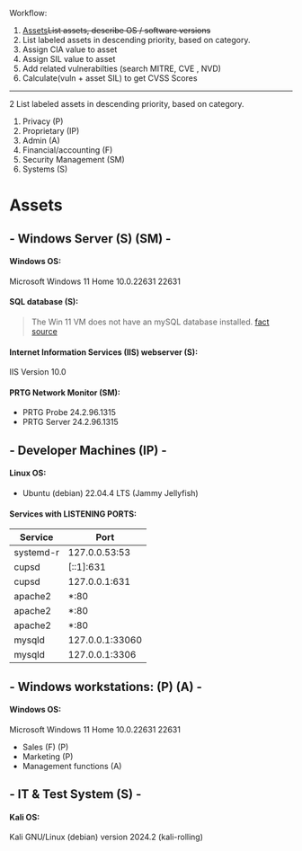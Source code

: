 Workflow:
1. [Assets](#assets)~~List assets, describe OS / software versions~~
2. List labeled assets in descending priority, based on category.
3. Assign CIA value to asset
4. Assign SIL value to asset
5. Add related vulnerabilties (search MITRE, CVE , NVD)
6. Calculate(vuln + asset SIL) to get CVSS Scores
___

2 List labeled assets in descending priority, based on category.

1. Privacy (P)
2. Proprietary (IP)
3. Admin (A)
4. Financial/accounting (F)
5. Security Management (SM)
6. Systems (S)

# Assets
## - Windows Server (S) (SM) - 
#### Windows OS:
Microsoft Windows 11 Home 10.0.22631 22631
#### SQL database (S):
> The Win 11 VM does not have an mySQL database installed. [fact source](https://github.com/FredericGariepy/LighthouseLabs/edit/main/PKM/W2/D5/project/%5BSTEP%201%5D.md)
#### Internet Information Services (IIS) webserver (S):
IIS Version 10.0
#### PRTG Network Monitor (SM):
- PRTG Probe 24.2.96.1315
- PRTG Server 24.2.96.1315

## - Developer Machines (IP) -
#### Linux OS:
- Ubuntu (debian) 22.04.4 LTS (Jammy Jellyfish) 
#### Services with LISTENING PORTS:
| Service      | Port            |
|--------------|-----------------|
| systemd-r    | 127.0.0.53:53   |
| cupsd        | [::1]:631       |
| cupsd        | 127.0.0.1:631   |
| apache2      | *:80            |
| apache2      | *:80            |
| apache2      | *:80            |
| mysqld       | 127.0.0.1:33060 |
| mysqld       | 127.0.0.1:3306  |

## - Windows workstations: (P) (A) -
#### Windows OS:
Microsoft Windows 11 Home 10.0.22631 22631
- Sales (F) (P)
- Marketing (P)
- Management functions (A)

## - IT & Test System (S) -
#### Kali OS:
Kali GNU/Linux (debian) version 2024.2 (kali-rolling)
